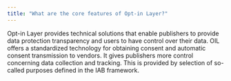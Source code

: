 ```yaml
---
title: "What are the core features of Opt-in Layer?"
---
```

Opt-in Layer provides technical solutions that enable publishers to provide data protection transparency and users to have control over their data.
OIL offers a standardized technology for obtaining consent and automatic consent transmission to vendors. It gives publishers more control
concerning data collection and tracking. This is provided by selection of so-called purposes defined in the IAB framework.
